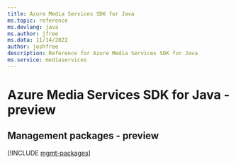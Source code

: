 ```yaml
---
title: Azure Media Services SDK for Java
ms.topic: reference
ms.devlang: java
ms.author: jfree
ms.data: 11/14/2022
author: joshfree
description: Reference for Azure Media Services SDK for Java
ms.service: mediaservices
---
```

# Azure Media Services SDK for Java - preview

## Management packages - preview
[!INCLUDE [mgmt-packages](media-services-mgmt-index.md)]